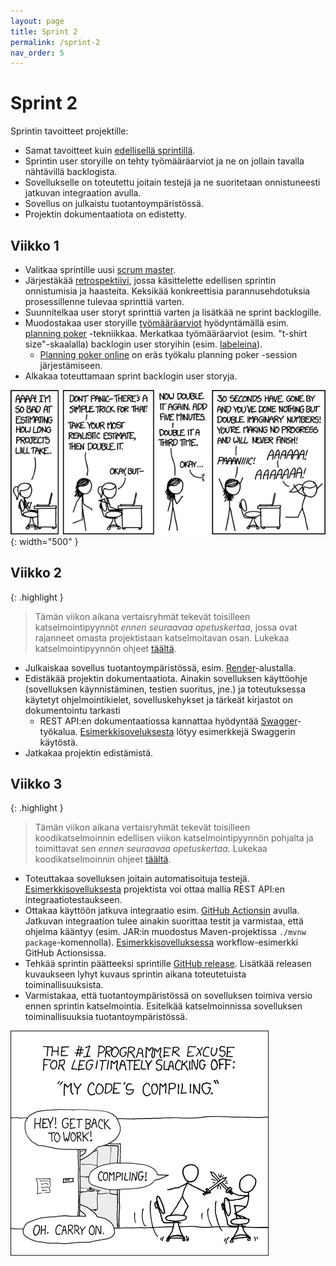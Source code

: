```yaml
---
layout: page
title: Sprint 2
permalink: /sprint-2
nav_order: 5
---
```


# Sprint 2

Sprintin tavoitteet projektille:

- Samat tavoitteet kuin [edellisellä sprintillä](/sprint-1).
- Sprintin user storyille on tehty työmääräarviot ja ne on jollain tavalla nähtävillä backlogista.
- Sovellukselle on toteutettu joitain testejä ja ne suoritetaan onnistuneesti jatkuvan integraation avulla.
- Sovellus on julkaistu tuotantoympäristössä.
- Projektin dokumentaatiota on edistetty.

## Viikko 1

- Valitkaa sprintille uusi [scrum master](https://www.scrum.org/resources/what-is-a-scrum-master).
- Järjestäkää [retrospektiivi](https://www.teamretro.com/retrospectives/mad-sad-glad-retrospective), jossa käsittelette edellisen sprintin onnistumisia ja haasteita. Keksikää konkreettisia parannusehdotuksia prosessillenne tulevaa sprinttiä varten.
- Suunnitelkaa user storyt sprinttiä varten ja lisätkää ne sprint backlogille.
- Muodostakaa user storyille [työmääräarviot](https://activecollab.com/blog/project-management/t-shirt-sizing) hyödyntämällä esim. [planning poker](https://www.mountaingoatsoftware.com/agile/planning-poker) -tekniikkaa. Merkatkaa työmääräarviot (esim. "t-shirt size"-skaalalla) backlogin user storyihin (esim. [labeleina](https://docs.github.com/en/issues/using-labels-and-milestones-to-track-work/managing-labels)).
  - [Planning poker online](https://planningpokeronline.com/) on eräs työkalu planning poker -session järjestämiseen.
- Alkakaa toteuttamaan sprint backlogin user storyja.

![Pull request](/assets/planning.png){: width="500" }

## Viikko 2

{: .highlight }
> Tämän viikon aikana vertaisryhmät tekevät toisilleen katselmointipyynnöt _ennen seuraavaa opetuskertaa_, jossa ovat rajanneet omasta projektistaan katselmoitavan osan. Lukekaa katselmointipyynnön ohjeet [täältä](/koodikatselmointi).

- Julkaiskaa sovellus tuotantoympäristössä, esim. [Render](https://render.com/)-alustalla.
- Edistäkää projektin dokumentaatiota. Ainakin sovelluksen käyttöohje (sovelluksen käynnistäminen, testien suoritus, jne.) ja toteutuksessa käytetyt ohjelmointikielet, sovelluskehykset ja tärkeät kirjastot on dokumentointu tarkasti
  - REST API:en dokumentaatiossa kannattaa hyödyntää [Swagger](https://www.baeldung.com/spring-rest-openapi-documentation)-työkalua. [Esimerkkisoveluksesta](https://github.com/Kaltsoon/spring-boot-vite-example) lötyy esimerkkejä Swaggerin käytöstä.
- Jatkakaa projektin edistämistä.

## Viikko 3

{: .highlight }
> Tämän viikon aikana vertaisryhmät tekevät toisilleen koodikatselmoinnin edellisen viikon katselmointipyynnön pohjalta ja toimittavat sen _ennen seuraavaa opetuskertaa_. Lukekaa koodikatselmoinnin ohjeet [täältä](/koodikatselmointi).

- Toteuttakaa sovelluksen joitain automatisoituja testejä. [Esimerkkisovelluksesta](https://github.com/Kaltsoon/spring-boot-vite-example) projektista voi ottaa mallia REST API:en integraatiotestaukseen.
- Ottakaa käyttöön jatkuva integraatio esim. [GitHub Actionsin](https://docs.github.com/en/actions/learn-github-actions/understanding-github-actions) avulla. Jatkuvan integraation tulee ainakin suorittaa testit ja varmistaa, että ohjelma kääntyy (esim. JAR:in muodostus Maven-projektissa `./mvnw package`-komennolla). [Esimerkkisovelluksessa](https://github.com/Kaltsoon/spring-boot-vite-example/blob/main/.github/workflows/ci.yml) workflow-esimerkki GitHub Actionsissa.
- Tehkää sprintin päätteeksi sprintille [GitHub release](https://docs.github.com/en/repositories/releasing-projects-on-github/managing-releases-in-a-repository). Lisätkää releasen kuvaukseen lyhyt kuvaus sprintin aikana toteutetuista toiminallisuuksista.
- Varmistakaa, että tuotantoympäristössä on sovelluksen toimiva versio ennen sprintin katselmointia. Esitelkää katselmoinnissa sovelluksen toiminallisuuksia tuotantoympäristössä.

![Pull request](/assets/compiling.png)
